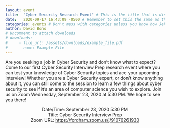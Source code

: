 ```yaml
---
layout: event
title:  "Cyber Security Research Event" # This is the title that is displayed to users
date:   2020-09-17 16:43:09 -0500 # Remember to set this the same as the filename to avoid confusion
categories: events # Don't mess with categories unless you know how Jekyll works
author: David Bono
# Uncomment to attach downloads
# downloads:
#     - file_url: /assets/downloads/example_file.pdf
#       name: Example File
---
```


Are you seeking a job in Cyber Security and don’t know what to expect? Come to our first Cyber Security Interview Prep research event where you can test your knowledge of Cyber Security topics and ace your upcoming interview!
Whether you are a Cyber Security expert, or don’t know anything about it, you can still come to the session to learn a few things about cyber security to see if it’s an area of computer science you wish to explore. 
Join us on Zoom Wednesday, September 23, 2020 at 5:30 PM. We hope to see you there!


<p style="text-align: center;">
Date/Time: September 23, 2020 5:30 PM<br>
Title: Cyber Security Interview Prep<br>
Zoom URL: <a href="https://fordham.zoom.us/j/91076261930">https://fordham.zoom.us/j/91076261930</a><br>
</p>
